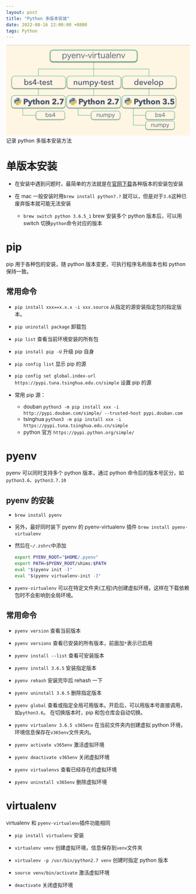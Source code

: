 ```yaml
---
layout: post
title: "Python 多版本安装"
date: 2022-08-16 22:00:00 +0800
tags: Python
---
```


![pyenv](/assets/images/2022-08-16-Python_ENV_1.jpeg)
记录 python 多版本安装方法

# 单版本安装

- 在安装中遇到问题时，最简单的方法就是在[官网下载](https://www.python.org/downloads/macos/)各种版本的安装包安装

- 在 mac 一般安装时用`brew install python?.?` 就可以，但是对于`3.6`这种已废弃版本就可能无法安装
  - `brew switch python 3.6.5_1` brew 安装多个 python 版本后，可以用 switch 切换`python`命令对应的版本

# pip

pip 用于各种包的安装，随 python 版本变更，可执行程序名称版本也和 python 保持一致。

## 常用命令

- `pip install xxx==x.x.x -i xxx.source`
  从指定的源安装指定包的指定版本。

- `pip uninstall package`
  卸载包

- `pip list`
  查看当前环境安装的所有包

- `pip install pip -U`
  升级 pip 自身

- `pip config list`
  显示 pip 的源

- `pip config set global.index-url https://pypi.tuna.tsinghua.edu.cn/simple`
  设置 pip 的源

- 常用 pip 源：
  - douban
    `python3 -m pip install xxx -i http://pypi.douban.com/simple/ --trusted-host pypi.douban.com`
  - tsinghua
    `python3 -m pip install xxx -i https://pypi.tuna.tsinghua.edu.cn/simple`
  - python 官方
    `https://pypi.python.org/simple/`

# pyenv

pyenv 可以同时支持多个 python 版本，通过 python 命令后的版本号区分，如`python3.6`、`python3.7.10`

## pyenv 的安装

- `brew install pyenv`

- 另外，最好同时装下 pyenv 的 pyenv-virtualenv 插件
  `brew install pyenv-virtualenv`

- 然后在`~/.zshrc`中添加

  ```bash
  export PYENV_ROOT="$HOME/.pyenv"
  export PATH=$PYENV_ROOT/shims:$PATH
  eval "$(pyenv init -)"
  eval "$(pyenv virtualenv-init -)"
  ```

- `pyenv-virtualenv` 可以在特定文件夹(工程)内创建虚拟环境，这样在下载依赖包时不会影响到全局环境。

## 常用命令

- `pyenv version`
  查看当前版本

- `pyenv versions`
  查看已安装的所有版本，前面加`*`表示已启用

- `pyenv install --list`
  查看可安装版本

- `pyenv install 3.6.5`
  安装指定版本
- `pyenv rehash`
  安装完毕后 rehash 一下

- `pyenv uninstall 3.6.5`
  删除指定版本

- `pyenv global`
  查看或指定全局可用版本。开启后，可以用版本号直接调用，如`python3.6`。
  在切换版本时，pip 和包仓库会自动切换。

- `pyenv virtualenv 3.6.5 v365env`
  在当前文件夹内创建虚拟 python 环境，环境信息保存在`v365env`文件夹内。
- `pyenv activate v365env`
  激活虚拟环境
- `pyenv deactivate v365env`
  关闭虚拟环境
- `pyenv virtualenvs`
  查看已经存在的虚拟环境
- `pyenv uninstall v365env`
  删除虚拟环境

# virtualenv

virtualenv 和 `pyenv-virtualenv`插件功能相同

- `pip install virtualenv` 安装

- `virtualenv venv` 创建虚拟环境，信息保存到`venv`文件夹
- `virtualenv -p /usr/bin/python2.7 venv` 创建时指定 python 版本
- `source venv/bin/activate` 激活虚拟环境
- `deactivate` 关闭虚拟环境
